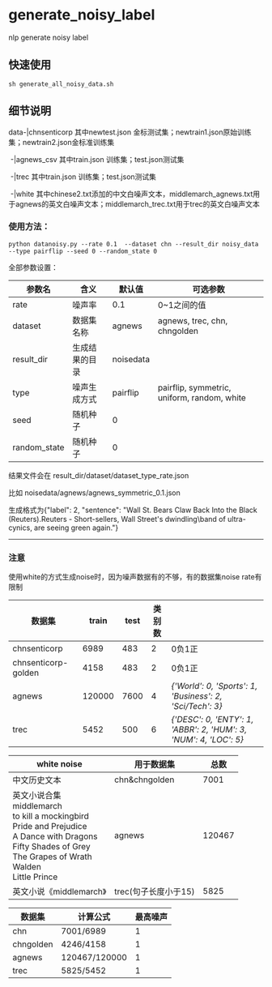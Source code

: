 # generate_noisy_label
nlp generate noisy label

## 快速使用
```shell script
sh generate_all_noisy_data.sh
```

## 细节说明
 
data-|chnsenticorp  其中newtest.json 金标测试集；newtrain1.json原始训练集；newtrain2.json金标准训练集

​		-|agnews_csv	其中train.json 训练集；test.json测试集

​		-|trec	其中train.json 训练集；test.json测试集

​		-|white 其中chinese2.txt添加的中文白噪声文本，middlemarch_agnews.txt用于agnews的英文白噪声文本；middlemarch_trec.txt用于trec的英文白噪声文本

### 使用方法：

```
python datanoisy.py --rate 0.1  --dataset chn --result_dir noisy_data --type pairflip --seed 0 --random_state 0
```

全部参数设置：

| 参数名       | 含义           | 默认值    | 可选参数                                    |
| ------------ | -------------- | --------- | ------------------------------------------- |
| rate         | 噪声率         | 0.1       | 0~1之间的值                                 |
| dataset      | 数据集名称     | agnews    | agnews, trec, chn, chngolden                |
| result_dir   | 生成结果的目录 | noisedata |                                             |
| type         | 噪声生成方式   | pairflip  | pairflip, symmetric, uniform, random, white |
| seed         | 随机种子       | 0         |                                             |
| random_state | 随机种子       | 0         |                                             |

结果文件会在 result_dir/dataset/dataset_type_rate.json

比如 noisedata/agnews/agnews_symmetric_0.1.json

生成格式为{"label": 2, "sentence": "Wall St. Bears Claw Back Into the Black (Reuters).Reuters - Short-sellers, Wall Street's dwindling\\band of ultra-cynics, are seeing green again."}



***

### 注意

使用white的方式生成noise时，因为噪声数据有的不够，有的数据集noise rate有限制

| 数据集              | train  | test | 类别数 |                                                              |
| ------------------- | ------ | ---- | ------ | ------------------------------------------------------------ |
| chnsenticorp        | 6989   | 483  | 2      | 0负1正                                                       |
| chnsenticorp-golden | 4158   | 483  | 2      | 0负1正                                                       |
| agnews              | 120000 | 7600 | 4      | *{'World': 0, 'Sports': 1, 'Business': 2, 'Sci/Tech': 3}*    |
| trec                | 5452   | 500  | 6      | *{'DESC': 0, 'ENTY': 1, 'ABBR': 2, 'HUM': 3, 'NUM': 4, 'LOC': 5}* |



| white noise                                                  | 用于数据集           | 总数   |
| ------------------------------------------------------------ | -------------------- | ------ |
| 中文历史文本                                                 | chn&chngolden        | 7001   |
| 英文小说合集<br />middlemarch<br />to kill a mockingbird<br/>Pride and Prejudice<br/>A Dance with Dragons <br/>Fifty Shades of Grey<br/>The Grapes of Wrath<br/>Walden<br/>Little Prince | agnews               | 120467 |
| 英文小说《middlemarch》                                      | trec(句子长度小于15) | 5825   |



| 数据集    | 计算公式      | 最高噪声 |
| --------- | ------------- | -------- |
| chn       | 7001/6989     | 1        |
| chngolden | 4246/4158     | 1        |
| agnews    | 120467/120000 | 1        |
| trec      | 5825/5452     | 1        |

